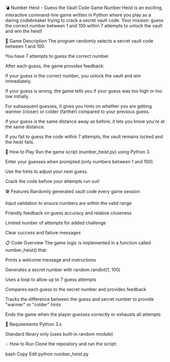 💣 Number Heist - Guess the Vault Code Game
Number Heist is an exciting, interactive command-line game written in Python where you play as a daring codebreaker trying to crack a secret vault code. Your mission: guess the correct number between 1 and 100 within 7 attempts to unlock the vault and win the heist!

🎯 Game Description
The program randomly selects a secret vault code between 1 and 100.

You have 7 attempts to guess the correct number.

After each guess, the game provides feedback:

If your guess is the correct number, you unlock the vault and win immediately.

If your guess is wrong, the game tells you if your guess was too high or too low initially.

For subsequent guesses, it gives you hints on whether you are getting warmer (closer) or colder (farther) compared to your previous guess.

If your guess is the same distance away as before, it lets you know you're at the same distance.

If you fail to guess the code within 7 attempts, the vault remains locked and the heist fails.

🚀 How to Play
Run the game script (number_heist.py) using Python 3.

Enter your guesses when prompted (only numbers between 1 and 100).

Use the hints to adjust your next guess.

Crack the code before your attempts run out!

🛠️ Features
Randomly generated vault code every game session

Input validation to ensure numbers are within the valid range

Friendly feedback on guess accuracy and relative closeness

Limited number of attempts for added challenge

Clear success and failure messages

📋 Code Overview
The game logic is implemented in a function called number_heist() that:

Prints a welcome message and instructions

Generates a secret number with random.randint(1, 100)

Uses a loop to allow up to 7 guess attempts

Compares each guess to the secret number and provides feedback

Tracks the difference between the guess and secret number to provide "warmer" or "colder" hints

Ends the game when the player guesses correctly or exhausts all attempts

🔧 Requirements
Python 3.x

Standard library only (uses built-in random module)

💡 How to Run
Clone the repository and run the script:

bash
Copy
Edit
python number_heist.py